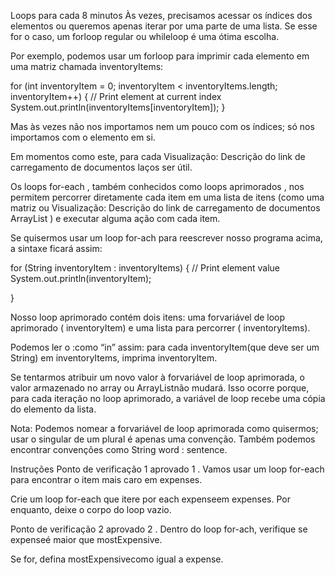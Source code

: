 Loops para cada
8 minutos
Às vezes, precisamos acessar os índices dos elementos ou queremos apenas iterar por uma parte de uma lista. Se esse for o caso, um forloop regular ou whileloop é uma ótima escolha.

Por exemplo, podemos usar um forloop para imprimir cada elemento em uma matriz chamada inventoryItems:

for (int inventoryItem = 0; inventoryItem < inventoryItems.length; inventoryItem++) {
  // Print element at current index
  System.out.println(inventoryItems[inventoryItem]);
}

Mas às vezes não nos importamos nem um pouco com os índices; só nos importamos com o elemento em si.

Em momentos como este, para cada
Visualização: Descrição do link de carregamento de documentos
laços
ser útil.

Os loops for-each , também conhecidos como loops aprimorados , nos permitem percorrer diretamente cada item em uma lista de itens (como uma matriz ou
Visualização: Descrição do link de carregamento de documentos
ArrayList
) e executar alguma ação com cada item.

Se quisermos usar um loop for-ach para reescrever nosso programa acima, a sintaxe ficará assim:

for (String inventoryItem : inventoryItems) {
  // Print element value
  System.out.println(inventoryItem);

}

Nosso loop aprimorado contém dois itens: uma forvariável de loop aprimorado ( inventoryItem) e uma lista para percorrer ( inventoryItems).

Podemos ler o :como “in” assim: para cada inventoryItem(que deve ser um String) em inventoryItems, imprima inventoryItem.

Se tentarmos atribuir um novo valor à forvariável de loop aprimorada, o valor armazenado no array ou ArrayListnão mudará. Isso ocorre porque, para cada iteração no loop aprimorado, a variável de loop recebe uma cópia do elemento da lista.

Nota: Podemos nomear a forvariável de loop aprimorada como quisermos; usar o singular de um plural é apenas uma convenção. Também podemos encontrar convenções como String word : sentence.

Instruções
Ponto de verificação 1 aprovado
1 .
Vamos usar um loop for-each para encontrar o item mais caro em expenses.

Crie um loop for-each que itere por each expenseem expenses. Por enquanto, deixe o corpo do loop vazio.

Ponto de verificação 2 aprovado
2 .
Dentro do loop for-ach, verifique se expenseé maior que mostExpensive.

Se for, defina mostExpensivecomo igual a expense.